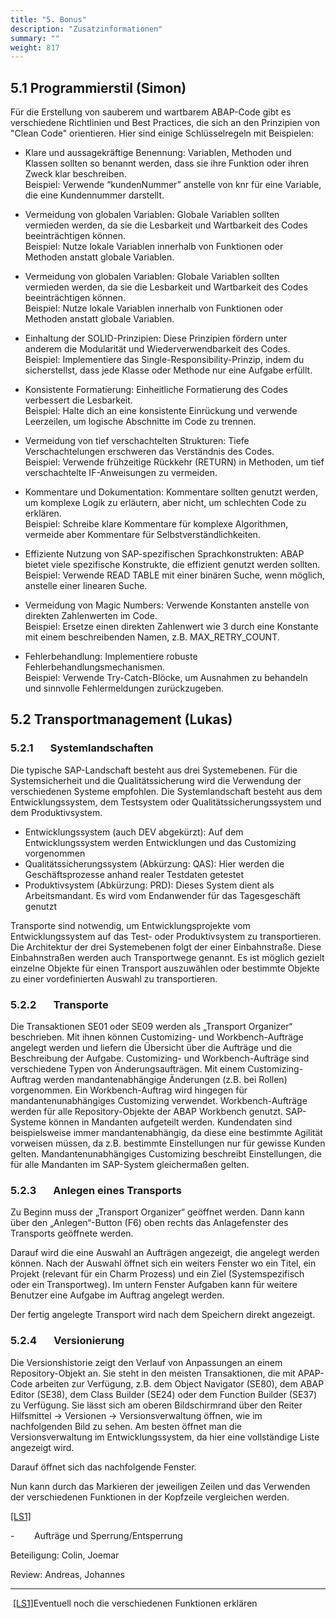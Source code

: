 ```yaml
---
title: "5. Bonus"
description: "Zusatzinformationen"
summary: ""
weight: 817
---
```


## 5.1 Programmierstil (Simon)

Für die Erstellung von sauberem und wartbarem ABAP-Code gibt es verschiedene Richtlinien und Best Practices, die sich an den Prinzipien von "Clean Code" orientieren. Hier sind einige Schlüsselregeln mit Beispielen:
  
-  Klare und aussagekräftige Benennung: Variablen, Methoden und Klassen sollten so benannt werden, dass sie ihre Funktion oder ihren Zweck klar beschreiben.  
   Beispiel: Verwende “kundenNummer” anstelle von knr für eine Variable, die eine Kundennummer darstellt.

-  Vermeidung von globalen Variablen: Globale Variablen sollten vermieden werden, da sie die Lesbarkeit und Wartbarkeit des Codes beeinträchtigen können.  
   Beispiel: Nutze lokale Variablen innerhalb von Funktionen oder Methoden anstatt globale Variablen.

-  Vermeidung von globalen Variablen: Globale Variablen sollten vermieden werden, da sie die Lesbarkeit und Wartbarkeit des Codes beeinträchtigen können.  
   Beispiel: Nutze lokale Variablen innerhalb von Funktionen oder Methoden anstatt globale Variablen.

-  Einhaltung der SOLID-Prinzipien: Diese Prinzipien fördern unter anderem die Modularität und Wiederverwendbarkeit des Codes.  
   Beispiel: Implementiere das Single-Responsibility-Prinzip, indem du sicherstellst, dass jede Klasse oder Methode nur eine Aufgabe erfüllt.

-  Konsistente Formatierung: Einheitliche Formatierung des Codes verbessert die Lesbarkeit.  
   Beispiel: Halte dich an eine konsistente Einrückung und verwende Leerzeilen, um logische Abschnitte im Code zu trennen.

-  Vermeidung von tief verschachtelten Strukturen: Tiefe Verschachtelungen erschweren das Verständnis des Codes.  
   Beispiel: Verwende frühzeitige Rückkehr (RETURN) in Methoden, um tief verschachtelte IF-Anweisungen zu vermeiden.

-  Kommentare und Dokumentation: Kommentare sollten genutzt werden, um komplexe Logik zu erläutern, aber nicht, um schlechten Code zu erklären.  
   Beispiel: Schreibe klare Kommentare für komplexe Algorithmen, vermeide aber Kommentare für Selbstverständlichkeiten.

-  Effiziente Nutzung von SAP-spezifischen Sprachkonstrukten: ABAP bietet viele spezifische Konstrukte, die effizient genutzt werden sollten.  
   Beispiel: Verwende READ TABLE mit einer binären Suche, wenn möglich, anstelle einer linearen Suche.

-  Vermeidung von Magic Numbers: Verwende Konstanten anstelle von direkten Zahlenwerten im Code.  
   Beispiel: Ersetze einen direkten Zahlenwert wie 3 durch eine Konstante mit einem beschreibenden Namen, z.B. MAX_RETRY_COUNT.

-  Fehlerbehandlung: Implementiere robuste Fehlerbehandlungsmechanismen.  
   Beispiel: Verwende Try-Catch-Blöcke, um Ausnahmen zu behandeln und sinnvolle Fehlermeldungen zurückzugeben.

## 5.2 Transportmanagement (Lukas)

### 5.2.1       Systemlandschaften

Die typische SAP-Landschaft besteht aus drei Systemebenen. Für die Systemsicherheit und die Qualitätssicherung wird die Verwendung der verschiedenen Systeme empfohlen. Die Systemlandschaft besteht aus dem Entwicklungssystem, dem Testsystem oder Qualitätssicherungssystem und dem Produktivsystem.

-  Entwicklungssystem (auch DEV abgekürzt): Auf dem Entwicklungssystem werden Entwicklungen und das Customizing vorgenommen  
-  Qualitätssicherungssystem (Abkürzung: QAS): Hier werden die Geschäftsprozesse anhand realer Testdaten getestet  
-  Produktivsystem (Abkürzung: PRD): Dieses System dient als Arbeitsmandant. Es wird vom Endanwender für das Tagesgeschäft genutzt

Transporte sind notwendig, um Entwicklungsprojekte vom Entwicklungssystem auf das Test- oder Produktivsystem zu transportieren. Die Architektur der drei Systemebenen folgt der einer Einbahnstraße. Diese Einbahnstraßen werden auch Transportwege genannt. Es ist möglich gezielt einzelne Objekte für einen Transport auszuwählen oder bestimmte Objekte zu einer vordefinierten Auswahl zu transportieren.

### 5.2.2       Transporte

Die Transaktionen SE01 oder SE09 werden als „Transport Organizer“ beschrieben. Mit ihnen können Customizing- und Workbench-Aufträge angelegt werden und liefern die Übersicht über die Aufträge und die Beschreibung der Aufgabe.
Customizing- und Workbench-Aufträge sind verschiedene Typen von Änderungsaufträgen. Mit einem Customizing-Auftrag werden mandantenabhängige Änderungen (z.B. bei Rollen) vorgenommen. Ein Workbench-Auftrag wird hingegen für mandantenunabhängiges Customizing verwendet. Workbench-Aufträge werden für alle Repository-Objekte der ABAP Workbench genutzt. SAP-Systeme können in Mandanten aufgeteilt werden. Kundendaten sind beispielsweise immer mandantenabhängig, da diese eine bestimmte Agilität vorweisen müssen, da z.B. bestimmte Einstellungen nur für gewisse Kunden gelten. Mandantenunabhängiges Customizing beschreibt Einstellungen, die für alle Mandanten im SAP-System gleichermaßen gelten.

<!-- ![Ein Bild, das Text, Screenshot, Diagramm, Schrift enthält. -->
<!-- Automatisch generierte Beschreibung](file:///C:/Users/SIMONF~1/AppData/Local/Temp/msohtmlclip1/01/clip_image069.png) -->

### 5.2.3       Anlegen eines Transports

Zu Beginn muss der „Transport Organizer“ geöffnet werden. Dann kann über den „Anlegen“-Button (F6) oben rechts das Anlagefenster des Transports geöffnete werden.

<!-- ![](file:///C:/Users/SIMONF~1/AppData/Local/Temp/msohtmlclip1/01/clip_image071.jpg) -->

Darauf wird die eine Auswahl an Aufträgen angezeigt, die angelegt werden können. Nach der Auswahl öffnet sich ein weiters Fenster wo ein Titel, ein Projekt (relevant für ein Charm Prozess) und ein Ziel (Systemspezifisch oder ein Transportweg). Im untern Fenster Aufgaben kann für weitere Benutzer eine Aufgabe im Auftrag angelegt werden.

<!-- ![Ein Bild, das Text, Screenshot, Zahl, Diagramm enthält. -->
<!-- Automatisch generierte Beschreibung](file:///C:/Users/SIMONF~1/AppData/Local/Temp/msohtmlclip1/01/clip_image073.png) -->

Der fertig angelegte Transport wird nach dem Speichern direkt angezeigt.

<!-- ![Ein Bild, das Text, Screenshot, Schrift, Zahl enthält. -->
<!-- Automatisch generierte Beschreibung](file:///C:/Users/SIMONF~1/AppData/Local/Temp/msohtmlclip1/01/clip_image075.png) -->

### 5.2.4       Versionierung

Die Versionshistorie zeigt den Verlauf von Anpassungen an einem Repository-Objekt an. Sie steht in den meisten Transaktionen, die mit APAP-Code arbeiten zur Verfügung, z.B. dem Object Navigator (SE80), dem ABAP Editor (SE38), dem Class Builder (SE24) oder dem Function Builder (SE37) zu Verfügung.
Sie lässt sich am oberen Bildschirmrand über den Reiter Hilfsmittel → Versionen → Versionsverwaltung öffnen, wie im nachfolgenden Bild zu sehen. Am besten öffnet man die Versionsverwaltung im Entwicklungssystem, da hier eine vollständige Liste angezeigt wird.

  
  
<!-- ![](file:///C:/Users/SIMONF~1/AppData/Local/Temp/msohtmlclip1/01/clip_image077.jpg) -->

Darauf öffnet sich das nachfolgende Fenster.

<!-- ![Ein Bild, das Text, Screenshot, Schrift, Zahl enthält. -->
<!-- Automatisch generierte Beschreibung](file:///C:/Users/SIMONF~1/AppData/Local/Temp/msohtmlclip1/01/clip_image079.jpg) -->

Nun kann durch das Markieren der jeweiligen Zeilen und das Verwenden der verschiedenen Funktionen in der Kopfzeile vergleichen werden.  
  
[[LS1]](#_msocom_1) 

-        Aufträge und Sperrung/Entsperrung

Beteiligung: Colin, Joemar

Review: Andreas, Johannes

---

 [[LS1]](#_msoanchor_1)Eventuell noch die verschiedenen Funktionen erklären
